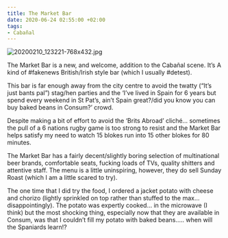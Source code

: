 ```yaml
---
title: The Market Bar
date: 2020-06-24 02:55:00 +02:00
tags:
- Cabañal
---
```


![20200210_123221-768x432.jpg](/uploads/20200210_123221-768x432.jpg)

The Market Bar is a new, and welcome, addition to the Cabañal scene. It’s A kind of #fakenews British/Irish style bar (which I usually #detest).

This bar is far enough away from the city centre to avoid the twatty (“It’s just bants pal”) stag/hen parties and the ‘I’ve lived in Spain for 6 years but spend every weekend in St Pat’s, ain’t Spain great?/did you know you can buy baked beans in Consum?’ crowd. 

Despite making a bit of effort to avoid the ‘Brits Abroad’ cliché… sometimes the pull of a 6 nations rugby game is too strong to resist and the Market Bar helps satisfy my need to watch 15 blokes run into 15 other blokes for 80 minutes.

The Market Bar has a fairly decent/slightly boring selection of multinational beer brands, comfortable seats, fucking loads of TVs, quality shitters and attentive staff. The menu is a little uninspiring, however, they do sell Sunday Roast (which I am a little scared to try).

The one time that I did try the food, I ordered a jacket potato with cheese and chorizo (lightly sprinkled on top rather than stuffed to the max… disappointingly). The potato was expertly cooked… in the microwave (I think) but the most shocking thing, especially now that they are available in Consum, was that I couldn’t fill my potato with baked beans….. when will the Spaniards learn!?